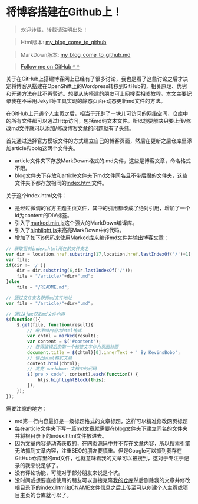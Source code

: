# 将博客搭建在Github上！

> 欢迎转载，转载请注明出处！

> Html版本: [my\_blog\_come\_to\_github](http://kevins.pro/blog/my_blog_come_to_github/)

> MarkDown版本: [my\_blog\_come\_to\_github.md](http://github.com/KevinsBobo/KevinsBobo.github.io/blob/master/article/my_blog_come_to_github.md)

> [Follow me on GitHub ^_^](http://github.com/KevinsBobo/)

关于在GitHub上搭建博客网上已经有了很多讨论，我也是看了这些讨论之后才决定将博客从搭建在OpenShift上的Wordpress转移到GitHub的，相关原理、优劣和开通方法在此不再赘述。想要从头搭建的朋友可上网搜索相关教程。本文主要记录我在不采用Jekyll等工具实现的静态页面+动态更新md文件的方法。

在GitHub上开通个人主页之后，相当于开辟了一块儿可访问的网络空间，仓库中的所有文件都可以通过Http访问，包括md纯文本文件。所以想要解决只要上传/修改md文件就可以添加/修改博客文章的问题就有了头绪。

首先通过选择官方模板文件的方式建立自己的博客页面，然后在更新之后仓库里添加article和bolg这两个文件夹。
+ article文件夹下存放MarkDowm格式的.md文件，这些是博客文章，命名格式不限。
+ blog文件夹下存放和article文件夹下md文件同名且不带后缀的文件夹，这些文件夹下都存放相同的[index.html](http://github.com/KevinsBobo/KevinsBobo.github.io/blob/master/index.html)文件。

关于这个index.html文件：
+ 是经过微调的官方主题主页文件，其中的引用都改成了绝对引用，增加了一个id为content的DIV标签。
+ 引入了[marked.min.js](http://github.com/chjj/marked/marked.min.js)这个强大的MarkDown编译库。
+ 引入了[highlight.js](http://highlightjs.org)来高亮MarkDown中的代码。
+ 增加了如下js代码来使用Marked库来编译md文件并输出博客文章：

```js
// 获取当前index.html所在的文件夹名
var dir = location.href.substring(17,location.href.lastIndexOf('/')+1);
var file;
if(dir != '/'){
	dir = dir.substring(6,dir.lastIndexOf('/'));
	file = "/article/"+dir+".md";
}else
	file = "/README.md";

// 通过文件夹名获得md文件地址
var file = "/article/"+dir+".md";

// 通过Ajax获取md文件内容
$(function(){
	$.get(file, function(result){
		// 编译md内容为html格式
		var chtml = marked(result);
		var content = $('#content');
		// 获得编译后的第一个标签文字作为页面标题
		document.title = $(chtml)[0].innerText + ' By KevinsBobo';
		// 输出html格式文章
		content.html(chtml);
		// 高亮 markdown 文档中的代码
		$('pre > code', content).each(function() {
			hljs.highlightBlock(this);
		});
	});
});
```

需要注意的地方：
+ md第一行内容最好是一级标题格式的文章标题，这样可以精准修改网页标题
+ 每在article文件夹下写一篇md文章就需要在blog文件夹下建立同名的文件夹并将根目录下的index.html文件放进去。
+ 因为文章内容是动态获取的，在网页源码中并不存在文章内容，所以搜索引擎无法抓到文章内容，注重SEO的朋友要慎重。但是Google可以抓到我存在GitHub仓库里的md文件，也就意味着我的文章可以被搜到，这对于专注于记录的我来说足够了。
+ 没有评论功能，可能对于部分朋友来说是个坑。
+ 没时间或想要直接使用的朋友可以直接克隆[我的仓库](http://github.com/KevinsBobo/KevinsBobo.github.io/)然后删除我的文章并修改根目录下的index.html和CNAME文件信息之后上传至可以创建个人主页或项目主页的仓库就可以了。
